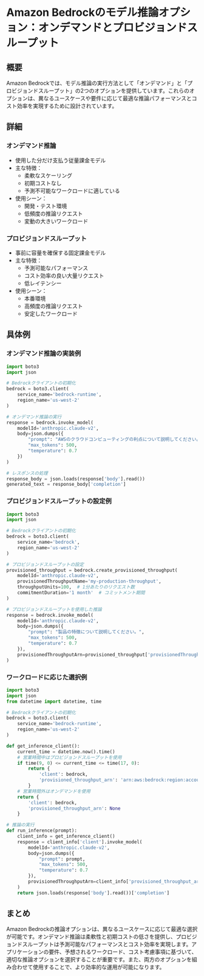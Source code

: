 # Amazon Bedrockのモデル推論オプション：オンデマンドとプロビジョンドスループット

## 概要
Amazon Bedrockでは、モデル推論の実行方法として「オンデマンド」と「プロビジョンドスループット」の2つのオプションを提供しています。これらのオプションは、異なるユースケースや要件に応じて最適な推論パフォーマンスとコスト効率を実現するために設計されています。

## 詳細

### オンデマンド推論
- 使用した分だけ支払う従量課金モデル
- 主な特徴：
  - 柔軟なスケーリング
  - 初期コストなし
  - 予測不可能なワークロードに適している
- 使用シーン：
  - 開発・テスト環境
  - 低頻度の推論リクエスト
  - 変動の大きいワークロード

### プロビジョンドスループット
- 事前に容量を確保する固定課金モデル
- 主な特徴：
  - 予測可能なパフォーマンス
  - コスト効率の良い大量リクエスト
  - 低レイテンシー
- 使用シーン：
  - 本番環境
  - 高頻度の推論リクエスト
  - 安定したワークロード

## 具体例

### オンデマンド推論の実装例
```python
import boto3
import json

# Bedrockクライアントの初期化
bedrock = boto3.client(
    service_name='bedrock-runtime',
    region_name='us-west-2'
)

# オンデマンド推論の実行
response = bedrock.invoke_model(
    modelId='anthropic.claude-v2',
    body=json.dumps({
        "prompt": "AWSのクラウドコンピューティングの利点について説明してください。",
        "max_tokens": 500,
        "temperature": 0.7
    })
)

# レスポンスの処理
response_body = json.loads(response['body'].read())
generated_text = response_body['completion']
```

### プロビジョンドスループットの設定例
```python
import boto3
import json

# Bedrockクライアントの初期化
bedrock = boto3.client(
    service_name='bedrock',
    region_name='us-west-2'
)

# プロビジョンドスループットの設定
provisioned_throughput = bedrock.create_provisioned_throughput(
    modelId='anthropic.claude-v2',
    provisionedThroughputName='my-production-throughput',
    throughputUnits=100,  # 1分あたりのリクエスト数
    commitmentDuration='1 month'  # コミットメント期間
)

# プロビジョンドスループットを使用した推論
response = bedrock.invoke_model(
    modelId='anthropic.claude-v2',
    body=json.dumps({
        "prompt": "製品の特徴について説明してください。",
        "max_tokens": 500,
        "temperature": 0.7
    }),
    provisionedThroughputArn=provisioned_throughput['provisionedThroughputArn']
)
```

### ワークロードに応じた選択例
```python
import boto3
import json
from datetime import datetime, time

# Bedrockクライアントの初期化
bedrock = boto3.client(
    service_name='bedrock-runtime',
    region_name='us-west-2'
)

def get_inference_client():
    current_time = datetime.now().time()
    # 営業時間中はプロビジョンドスループットを使用
    if time(9, 0) <= current_time <= time(17, 0):
        return {
            'client': bedrock,
            'provisioned_throughput_arn': 'arn:aws:bedrock:region:account:provisioned-throughput/my-production-throughput'
        }
    # 営業時間外はオンデマンドを使用
    return {
        'client': bedrock,
        'provisioned_throughput_arn': None
    }

# 推論の実行
def run_inference(prompt):
    client_info = get_inference_client()
    response = client_info['client'].invoke_model(
        modelId='anthropic.claude-v2',
        body=json.dumps({
            "prompt": prompt,
            "max_tokens": 500,
            "temperature": 0.7
        }),
        provisionedThroughputArn=client_info['provisioned_throughput_arn']
    )
    return json.loads(response['body'].read())['completion']
```

## まとめ
Amazon Bedrockの推論オプションは、異なるユースケースに応じて最適な選択が可能です。オンデマンド推論は柔軟性と初期コストの低さを提供し、プロビジョンドスループットは予測可能なパフォーマンスとコスト効率を実現します。アプリケーションの要件、予想されるワークロード、コスト考慮事項に基づいて、適切な推論オプションを選択することが重要です。また、両方のオプションを組み合わせて使用することで、より効率的な運用が可能になります。 
